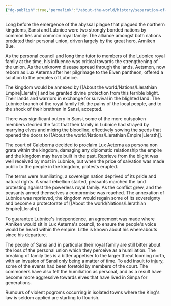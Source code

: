 ```yaml
---
{"dg-publish":true,"permalink":"/about-the-world/history/separation-of-sansi-and-lubnice/"}
---
```


Long before the emergence of the abyssal plague that plagued the northern kingdoms, Sansi and Lubnice were two strongly bonded nations by common ties and common royal family. The alliance amongst both nations predated their personal union, driven largely by the great hero, Anniken Bue. 

As the personal council and long time tutor to members of the Lubnice royal family at the time, his influence was critical towards the strengthening of the union. As the unknown disease spread through the lands, Aetsmon, now reborn as Lux Aeterna after her pilgrimage to the Elven pantheon, offered a solution to the peoples of Lubnice. 

The kingdom would be annexed by [[About the world/Nations/Llerathian Empire\|Llerath]] and be granted divine protection from this terrible blight. Their lands and warriors in exchange for survival in the blighted land. The Lubnice branch of the royal family felt the pains of the local people, and to the shock of their brethren in Sansi, accepted. 

There was significant outcry in Sansi, some of the more outspoken members decried the fact that their family in Lubnice had strayed by marrying elves and mixing the bloodline, effectively sowing the seeds that opened the doors to [[About the world/Nations/Llerathian Empire\|Llerath]]. 

The court of Caleborna decided to proclaim Lux Aeterna as persona non grata within the kingdom, damaging any diplomatic relationship the empire and the kingdom may have built in the past. Reprieve from the blight was well received by most in Lubnice, but when the price of salvation was made public to the people in the kingdom, protests erupted. 

The terms were humiliating, a sovereign nation deprived of its pride and natural rights. A small rebellion started, peasants marched the land protesting against the powerless royal family. As the conflict grew, and the peasants armed themselves a compromise was reached. The annexation of Lubnice was reprieved, the kingdom would regain some of its sovereignty and become a protectorate of [[About the world/Nations/Llerathian Empire\|Llerath]]. 

To guarantee Lubnice's independence, an agreement was made where Anniken would sit in Lux Aeterna's council, to ensure the people's voice would be heard within the empire. Little is known about his whereabouts since his departure. 

The people of Sansi and in particular their royal family are still bitter about the loss of the personal union which they perceive as a humiliation. The breaking of family ties is a bitter appetiser to the larger threat looming north, with an invasion of Sansi only being a matter of time. To add insult to injury, some of the events had been foretold by members of the court. The commoners have also felt the humiliation as personal, and as a result have become more aggressive towards elves that have lived in Simpa for generations. 

Rumours of violent pogroms occurring in isolated towns where the King's law is seldom applied are starting to flourish.